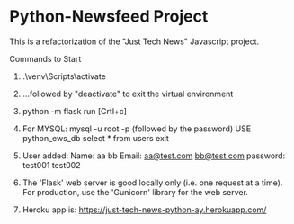 # Python-Newsfeed Project

This is a refactorization of the "Just Tech News" Javascript project.

Commands to Start 
1) .\venv\Scripts\activate
2) ...followed by "deactivate" to exit the virtual environment
3) python -m flask run
   [Crtl+c]

4) For MYSQL:
    mysql -u root -p (followed by the password)
    USE python_ews_db
    select * from users
    exit

5) User added:
   Name: aa               bb
   Email: aa@test.com     bb@test.com
   password: test001      test002

6) The 'Flask' web server is good locally only (i.e. one request at a time).  For
   production, use the 'Gunicorn' library for the web server.

7) Heroku app is: https://just-tech-news-python-ay.herokuapp.com/

   
